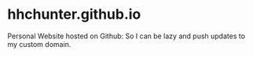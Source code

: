# hhchunter.github.io
Personal Website hosted on Github: So I can be lazy and push updates to my custom domain.
